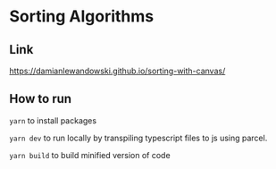 # Sorting Algorithms

## Link
https://damianlewandowski.github.io/sorting-with-canvas/

## How to run
`yarn` to install packages

`yarn dev` to run locally by transpiling typescript files to js using parcel.

`yarn build` to build minified version of code

